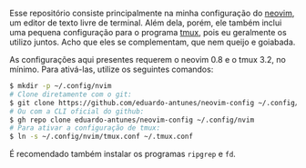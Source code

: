 Esse repositório consiste principalmente na minha configuração do [neovim](https://neovim.io/), um editor de texto livre de terminal. Além dela, porém, ele também
inclui uma pequena configuração para o programa [tmux](https://github.com/tmux/tmux/wiki), pois eu geralmente os utilizo juntos. Acho que eles se complementam,
que nem queijo e goiabada.

As configurações aqui presentes requerem o neovim 0.8 e o tmux 3.2, no mínimo. Para ativá-las, utilize os seguintes comandos:

```sh
$ mkdir -p ~/.config/nvim
# Clone diretamente com o git:
$ git clone https://github.com/eduardo-antunes/neovim-config ~/.config/nvim
# Ou com a CLI oficial do github:
$ gh repo clone eduardo-antunes/neovim-config ~/.config/nvim
# Para ativar a configuração de tmux:
$ ln -s ~/.config/nvim/tmux.conf ~/.tmux.conf
```

É recomendado também instalar os programas `ripgrep` e `fd`.
